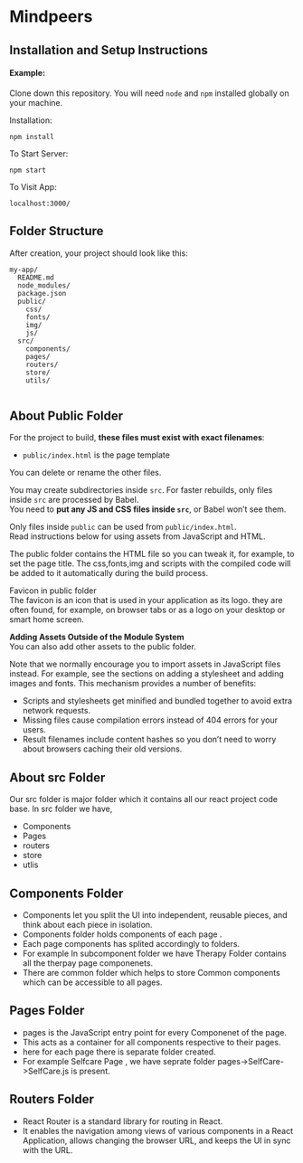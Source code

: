 # Mindpeers

## Installation and Setup Instructions

#### Example:  

Clone down this repository. You will need `node` and `npm` installed globally on your machine.  

Installation:

`npm install`  

To Start Server:

`npm start`  

To Visit App:

`localhost:3000/`  
## Folder Structure

After creation, your project should look like this:

```
my-app/
  README.md
  node_modules/
  package.json
  public/
    css/
    fonts/
    img/
    js/
  src/
    components/
    pages/
    routers/
    store/
    utils/
    

```
## About Public Folder
For the project to build, **these files must exist with exact filenames**:

* `public/index.html` is the page template

You can delete or rename the other files.

You may create subdirectories inside `src`. For faster rebuilds, only files inside `src` are processed by Babel.<br>
You need to **put any JS and CSS files inside `src`**, or Babel won’t see them.

Only files inside `public` can be used from `public/index.html`.<br>
Read instructions below for using assets from JavaScript and HTML.

The public folder contains the HTML file so you can tweak it, for example, to set the page title. 
The css,fonts,img and scripts with the compiled code will be added to it automatically during the build process.

Favicon in public folder <br>
The favicon is an icon that is used in your application as its logo. they are often found, 
for example, on browser tabs or as a logo on your desktop or smart home screen.

**Adding Assets Outside of the Module System <br>**
You can also add other assets to the public folder.

Note that we normally encourage you to import assets in JavaScript files instead. For example, see the sections on adding a stylesheet and adding images and fonts. This mechanism provides a number of benefits:

* Scripts and stylesheets get minified and bundled together to avoid extra network requests.
* Missing files cause compilation errors instead of 404 errors for your users.
* Result filenames include content hashes so you don’t need to worry about browsers caching their old versions.

## About src Folder

Our src folder is major folder which it contains all our react project code base.
In src folder we have,
 * Components
 * Pages
 * routers
 * store
 * utlis
## Components Folder
* Components let you split the UI into independent, reusable pieces, and think about each piece in isolation.
* Components folder holds  components of each page .
* Each page components has splited accordingly to folders.
* For example In subcomponent folder we have  Therapy Folder contains all the therpay page componenets.
* There are common folder which helps to store Common components which can be accessible to all pages.
## Pages Folder
* pages is the JavaScript entry point for every Componenet of the page.
* This acts as a container for all components respective to their pages.
* here for each page there is separate folder created.
* For example Selfcare Page , we have seprate folder pages->SelfCare->SelfCare.js is present.
## Routers Folder
* React Router is a standard library for routing in React. 
* It enables the navigation among views of various components in a React Application, allows changing the browser URL, and keeps the UI in sync with the URL.

